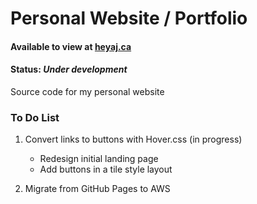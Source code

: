 # Personal Website / Portfolio

#### Available to view at [heyaj.ca](http://heyaj.ca/)

#### Status: _Under development_

Source code for my personal website


### To Do List
1.  Convert links to buttons with Hover.css (in progress)
    * Redesign initial landing page
    * Add buttons in a tile style layout
    
2.  Migrate from GitHub Pages to AWS

